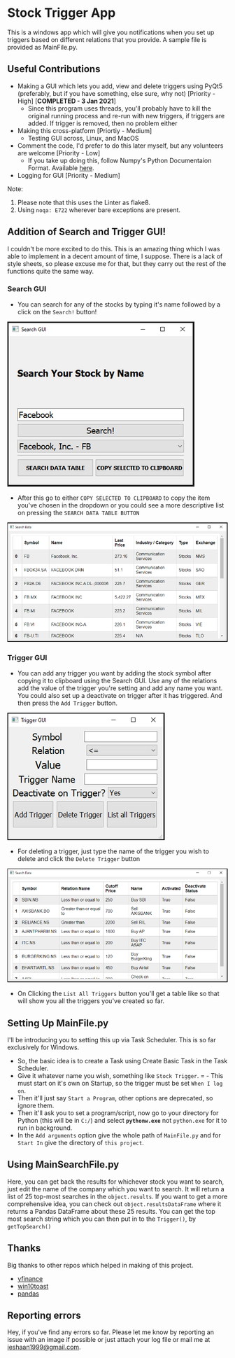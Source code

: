 # Stock Trigger App

This is a windows app which will give you notifications when you set up triggers based on different relations that you provide. A sample file is provided as MainFile.py. 

## Useful Contributions

- Making a GUI which lets you add, view and delete triggers using PyQt5 (preferably, but if you have something, else sure, why not) [Priority - High] [<strong>COMPLETED - 3 Jan 2021</strong>]
    - Since this program uses threads, you'll probably have to kill the original running process and re-run with new triggers, if triggers are added. If trigger is removed, then no problem either 
- Making this cross-platform [Priortiy - Medium]
    - Testing GUI across, Linux, and MacOS
- Comment the code, I'd prefer to do this later myself, but any volunteers are welcome [Priority - Low]
    - If you take up doing this, follow Numpy's Python Documentaion Format. Available [here](https://numpydoc.readthedocs.io/en/latest/format.html).
- Logging for GUI [Priority - Medium]

Note: 
1. Please note that this uses the Linter as flake8.
2. Using `noqa: E722` wherever bare exceptions are present.

## Addition of Search and Trigger GUI!

I couldn't be more excited to do this. This is an amazing thing which I was able to implement in a decent amount of time, I suppose. 
There is a lack of style sheets, so please excuse me for that, but they carry out the rest of the functions quite the same way.

### Search GUI

- You can search for any of the stocks by typing it's name followed by a click on the `Search!` button!

![Search GUI](/images/SearchGUI.PNG)

- After this go to either `COPY SELECTED TO CLIPBOARD` to copy the item you've chosen in the dropdown or you could see a more descriptive list on pressing the `SEARCH DATA TABLE BUTTON`

![Search Data Table](/images/SearchData.PNG)

### Trigger GUI

- You can add any trigger you want by adding the stock symbol after copying it to clipboard using the Search GUI. Use any of the relations add the value of the trigger you're setting and add any name you want. You could also set up a deactivate on trigger after it has triggered. And then press the `Add Trigger` button.

![Trigger GUI](/images/TriggerGUI.PNG)

- For deleting a trigger, just type the name of the trigger you wish to delete and click the `Delete Trigger` button

![Trigger Data Table](/images/TriggerData.PNG)

- On Clicking the `List All Triggers` button you'll get a table like so that will show you all the triggers you've created so far.

## Setting Up MainFile.py

I'll be introducing you to setting this up via Task Scheduler. This is so far exclusively for Windows. 

- So, the basic idea is to create a Task using Create Basic Task in the Task Scheduler. 
- Give it whatever name you wish, something like `Stock Trigger`. = - This must start on it's own on Startup, so the trigger must be set `When I log on`. 
- Then it'll just say `Start a Program`, other options are deprecated, so ignore them. 
- Then it'll ask you to set a program/script, now go to your directory for Python (this will be in `C:/`) and select <strong>`pythonw.exe`</strong> not `python.exe` for it to run in background. 
- In the `Add arguments` option give the whole path of `MainFile.py` and for `Start In` give the directory of `this project`.

## Using MainSearchFile.py

Here, you can get back the results for whichever stock you want to search, just edit the name of the company which you want to search. It will return a list of 25 top-most searches in the `object.results`. If you want to get a more comprehensive idea, you can check out `object.resultsDataFrame` where it returns a Pandas DataFrame about these 25 results. You can get the top most search string which you can then put in to the `Trigger()`, by `getTopSearch()`

## Thanks

Big thanks to other repos which helped in making of this project.

- [yfinance](https://github.com/ranaroussi/yfinance)
- [win10toast](https://github.com/jithurjacob/Windows-10-Toast-Notifications)
- [pandas](https://github.com/pandas-dev/pandas)

## Reporting errors

Hey, if you've find any errors so far. Please let me know by reporting an issue with an image if possible or just attach your log file or mail me at ieshaan1999@gmail.com.